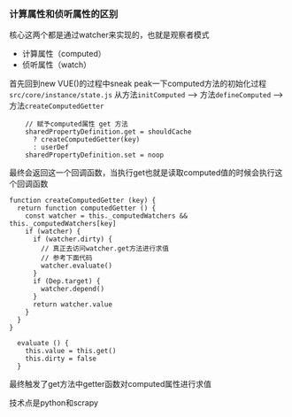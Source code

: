 ### 计算属性和侦听属性的区别

核心这两个都是通过watcher来实现的，也就是观察者模式

- 计算属性（computed）
- 侦听属性（watch）

首先回到new VUE()的过程中sneak peak一下computed方法的初始化过程`src/core/instance/state.js`
从方法`initComputed` --> 方法`defineComputed` -->  方法`createComputedGetter`
```
    // 赋予computed属性 get 方法
    sharedPropertyDefinition.get = shouldCache
      ? createComputedGetter(key)
      : userDef
    sharedPropertyDefinition.set = noop
```

最终会返回这一个回调函数，当执行get也就是读取computed值的时候会执行这个回调函数
```
function createComputedGetter (key) {
  return function computedGetter () {
    const watcher = this._computedWatchers && this._computedWatchers[key]
    if (watcher) {
      if (watcher.dirty) {
        // 真正去访问watcher.get方法进行求值
        // 参考下面代码
        watcher.evaluate()
      }
      if (Dep.target) {
        watcher.depend()
      }
      return watcher.value
    }
  }
}
```

```
  evaluate () {
    this.value = this.get()
    this.dirty = false
  }
```

最终触发了get方法中getter函数对computed属性进行求值


技术点是python和scrapy